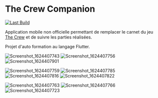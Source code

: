 # The Crew Companion

[![Last Build](https://github.com/JoshuaArus/the_crew_companion/actions/workflows/CI.yml/badge.svg)](https://github.com/JoshuaArus/the_crew_companion/actions/workflows/CI.yml)

Application mobile non officielle permettant de remplacer le carnet du jeu [The Crew](https://boardgamegeek.com/boardgame/284083/crew-quest-planet-nine) et de suivre les parties réalisées.

Projet d'auto formation au langage Flutter.

![Screenshot_1624407743](https://user-images.githubusercontent.com/1456867/123016030-0115ea00-d3ca-11eb-80e7-5d4b607f35f0.png)
![Screenshot_1624407756](https://user-images.githubusercontent.com/1456867/123016043-0a06bb80-d3ca-11eb-9756-d65fdd5c5eae.png)
![Screenshot_1624407901](https://user-images.githubusercontent.com/1456867/123016078-20147c00-d3ca-11eb-8be7-629ff51148a5.png)

![Screenshot_1624407759](https://user-images.githubusercontent.com/1456867/123016300-931df280-d3ca-11eb-8d0e-6f94030dae56.png)
![Screenshot_1624407785](https://user-images.githubusercontent.com/1456867/123016314-9b762d80-d3ca-11eb-8c43-1848352d28d2.png)
![Screenshot_1624407816](https://user-images.githubusercontent.com/1456867/123016317-9d3ff100-d3ca-11eb-8f31-14d72c50aaa5.png)
![Screenshot_1624407822](https://user-images.githubusercontent.com/1456867/123016320-9e711e00-d3ca-11eb-96a1-760ec3c31c6c.png)

![Screenshot_1624407763](https://user-images.githubusercontent.com/1456867/123016288-8ef1d500-d3ca-11eb-9b56-7549020860f3.png)
![Screenshot_1624407766](https://user-images.githubusercontent.com/1456867/123016290-90230200-d3ca-11eb-8c58-210d1ab4ae12.png)
![Screenshot_1624407723](https://user-images.githubusercontent.com/1456867/123016296-91ecc580-d3ca-11eb-8f2e-12c2ec34efb5.png)



